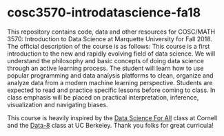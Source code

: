 # cosc3570-introdatascience-fa18
This repository contains code, data and other resources for COSC/MATH 3570: Introduction to Data Science at Marquette University for Fall 2018. The official description of the course is as follows: This course is a  first introduction to the new and rapidly evolving  field of data science. We will understand the philosophy and basic concepts of doing data science through an active learning process. The student will learn how to use popular programming and data analysis platforms to clean, organize and analyze data from a modern machine learning perspective. Students are expected to read and practice specific lessons before coming to class. In class emphasis will be placed on practical interpretation, inference, visualization and navigating biases.

This course is heavily inspired by the [Data Science For All](http://www.cs.cornell.edu/courses/cs1380/2018sp/) class at Cornell and the [Data-8](https://github.com/data-8/datascience) class at UC Berkeley. Thank you folks for great curricula! 
